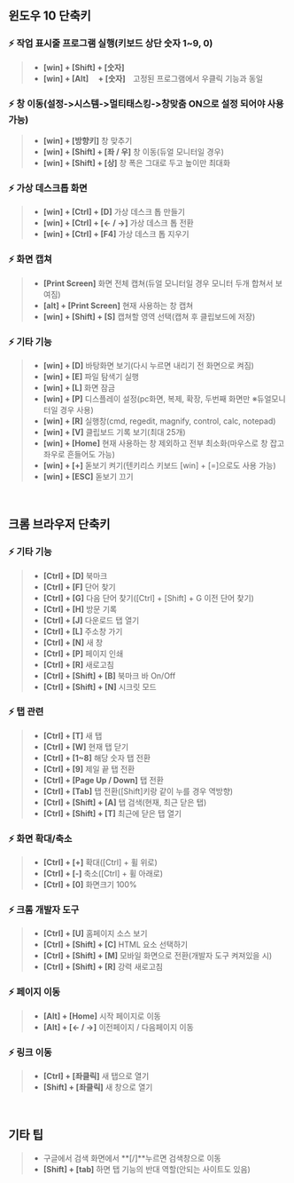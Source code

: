 ## 윈도우 10 단축키
### ⚡ 작업 표시줄 프로그램 실행(키보드 상단 숫자 1~9, 0)
> - **[win] + [Shift] + [숫자]**
> - **[win] + [Alt] 　+ [숫자]**　고정된 프로그램에서 우클릭 기능과 동일

### ⚡ 창 이동(설정->시스템->멀티태스킹->창맞춤 ON으로 설정 되어야 사용 가능)
> - **[win] + [방향키]**              창 맞추기
> - **[win] + [Shift] + [좌 / 우]**     창 이동(듀얼 모니터일 경우)
> - **[win] + [Shift] + [상]**			창 폭은 그대로 두고 높이만 최대화

### ⚡ 가상 데스크톱 화면
> - **[win] + [Ctrl] + [D]**            가상 데스크 톱 만들기
> - **[win] + [Ctrl] + [← / →]**      가상 데스크 톱 전환
> - **[win] + [Ctrl] + [F4]**      가상 데스크 톱 지우기

### ⚡ 화면 캡쳐
> - **[Print Screen]**	화면 전체 캡쳐(듀얼 모니터일 경우 모니터 두개 합쳐서 보여짐)
> - **[alt] + [Print Screen]**		현재 사용하는 창 캡쳐
> - **[win] + [Shift] + [S]**	 캡쳐할 영역 선택(캡쳐 후 클립보드에 저장)

### ⚡ 기타 기능
> - **[win] + [D]**                   바탕화면 보기(다시 누르면 내리기 전 화면으로 켜짐)
> - **[win] + [E]**                   파일 탐색기 실행
> - **[win] + [L]**                   화면 잠금
> - **[win] + [P]**					디스플레이 설정(pc화면, 복제, 확장, 두번째 화면만 ※듀얼모니터일 경우 사용)
> - **[win] + [R]**                   실행창(cmd, regedit, magnify, control, calc, notepad)
> - **[win] + [V]**					클립보드 기록 보기(최대 25개)
> - **[win] + [Home]**  			현재 사용하는 창 제외하고 전부 최소화(마우스로 창 잡고 좌우로 흔들어도 가능)
> - **[win] + [+]**					돋보기 켜기(텐키리스 키보드 [win] + [=]으로도 사용 가능)
> - **[win] + [ESC]**               돋보기 끄기

<br>

## 크롬 브라우저 단축키
### ⚡ 기타 기능
> - **[Ctrl] + [D]**    					북마크
> - **[Ctrl] + [F]**						단어 찾기
> - **[Ctrl] + [G]**						다음 단어 찾기([Ctrl] + [Shift] + G 이전 단어 찾기)
> - **[Ctrl] + [H]**    					방문 기록
> - **[Ctrl] + [J]**    					다운로드 탭 열기
> - **[Ctrl] + [L]**    					주소창 가기
> - **[Ctrl] + [N]**    					새 창
> - **[Ctrl] + [P]**						페이지 인쇄
> - **[Ctrl] + [R]**						새로고침
> - **[Ctrl] + [Shift] + [B]**	            북마크 바 On/Off
> - **[Ctrl] + [Shift] + [N]**	            시크릿 모드

### ⚡ 탭 관련
> - **[Ctrl] + [T]**    					새 탭
> - **[Ctrl] + [W]**    					현재 탭 닫기
> - **[Ctrl] + [1~8]**            		해당 숫자 탭 전환
> - **[Ctrl] + [9]**                		제일 끝 탭 전환
> - **[Ctrl] + [Page Up / Down]** 		탭 전환
> - **[Ctrl] + [Tab]**	         		탭 전환([Shift]키랑 같이 누를 경우 역방향)
> - **[Ctrl] + [Shift] + [A]**				탭 검색(현재, 최근 닫은 탭)
> - **[Ctrl] + [Shift] + [T]**	            최근에 닫은 탭 열기

### ⚡ 화면 확대/축소
> - **[Ctrl] + [+]**		            확대([Ctrl] + 휠 위로)
> - **[Ctrl] + [-]**		            축소([Ctrl] + 휠 아래로)
> - **[Ctrl] + [0]**		            화면크기 100%

### ⚡ 크롬 개발자 도구
> - **[Ctrl] + [U]**				홈페이지 소스 보기
> - **[Ctrl] + [Shift] + [C]**				HTML 요소 선택하기
> - **[Ctrl] + [Shift] + [M]**				모바일 화면으로 전환(개발자 도구 켜져있을 시)
> - **[Ctrl] + [Shift] + [R]**				강력 새로고침

### ⚡ 페이지 이동
> - **[Alt] + [Home]**		            시작 페이지로 이동
> - **[Alt] + [← / →]**		            이전페이지 / 다음페이지 이동

### ⚡ 링크 이동
> - **[Ctrl]  + [좌클릭]**		            새 탭으로 열기
> - **[Shift] + [좌클릭]** 		            새 창으로 열기

<br>

## 기타 팁
> - 구글에서 검색 화면에서 **[/]**누르면 검색창으로 이동
> - **[Shift] + [tab]** 하면 탭 기능의 반대 역할(안되는 사이트도 있음)

